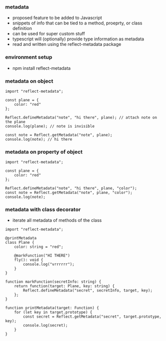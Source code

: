 ### metadata
  - proposed feature to be added to Javascript
  - snippets of info that can be tied to a method, proeprty, or class definition
  - can be used for super custom stuff
  - typescript will (optionally) provide type information as metadata
  - read and written using the reflect-metadata package

### environment setup
  - npm install reflect-metadata

### metadata on object
```
import "reflect-metadata";

const plane = {
    color: "red"
};

Reflect.defineMetadata("note", "hi there", plane); // attach note on the plane
console.log(plane); // note is invisible

const note = Reflect.getMetadata("note", plane);
console.log(note); // hi there
```

### metadata on property of object
```
import "reflect-metadata";

const plane = {
    color: "red"
};

Reflect.defineMetadata("note", "hi there", plane, "color");
const note = Reflect.getMetadata("note", plane, "color");
console.log(note);
```

### metadata with class decorator
  - iterate all metadata of methods of the class
```
import "reflect-metadata";

@printMetadata
class Plane {
    color: string = "red";

    @markFunction("HI THERE")
    fly(): void {
        console.log("vrrrrrr");
    }
}

function markFunction(secretInfo: string) {
    return function(target: Plane, key: string) {
        Reflect.defineMetadata("secret", secretInfo, target, key);
    };
}

function printMetadata(target: Function) {
    for (let key in target.prototype) {
        const secret = Reflect.getMetadata("secret", target.prototype, key);
        console.log(secret);
    }
}
```
